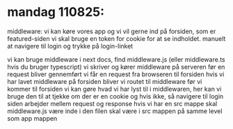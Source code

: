# mandag 110825:

middleware:
vi kan køre vores app og vi vil gerne ind på forsiden, som er featured-siden
vi skal bruge en token for cookie for at se indholdet. manuelt at navigere til login og trykke på login-linket


vi kan bruge middleware
i next docs, find middleware.js (eller middleware.ts hvis du bruger typescript)
vi skriver og kører middleware på serveren før en request bliver gennemført
vi får en request fra browseren til forsiden
hvis vi har lavet middleware på forsiden bliver vi routet til middleware før vi kommer til forsiden
vi kan gøre hvad vi har lyst til i middlewaren, her kan vi bruge den til at tjekke om der er en cookie og hvis ikke, så navigere til login siden
arbejder mellem request og response
hvis vi har en src mappe skal middleware.js være inde i den
filen skal være i src mappen på samme level som app mappen